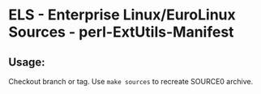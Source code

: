 # ELS - Enterprise Linux/EuroLinux Sources - perl-ExtUtils-Manifest
 
## Usage:
  Checkout branch or tag. Use `make sources` to recreate  SOURCE0 archive.
